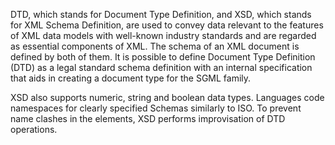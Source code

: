 DTD, which stands for Document Type Definition, and XSD, which stands for XML Schema Definition, are used to convey data relevant to the features of XML data models with well-known industry standards and are regarded as essential components of XML. The schema of an XML document is defined by both of them. It is possible to define Document Type Definition (DTD) as a legal standard schema definition with an internal specification that aids in creating a document type for the SGML family.


XSD also supports numeric, string and boolean data types. Languages code namespaces for clearly specified Schemas similarly to ISO. To prevent name clashes in the elements, XSD performs improvisation of DTD operations.